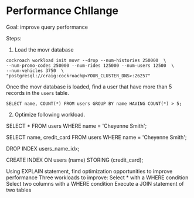 # Performance Chllange

Goal: improve query performance

Steps:

1. Load the movr database

```
cockroach workload init movr --drop --num-histories 250000  \
--num-promo-codes 250000 --num-rides 125000 --num-users 12500  \
--num-vehicles 3750  \
"postgresql://craig:cockroach@<YOUR_CLUSTER_DNS>:26257"
```

Once the movr database is loaded, find a user that have more than 5 records in the `users` table.

```
SELECT name, COUNT(*) FROM users GROUP BY name HAVING COUNT(*) > 5;
```

2. Optimize following workload.

SELECT * FROM users WHERE name = 'Cheyenne Smith';



SELECT name, credit_card FROM users WHERE name = 'Cheyenne Smith';

DROP INDEX users_name_idx;

CREATE INDEX ON users (name) STORING (credit_card);


Using EXPLAIN statement, find optimization opportunities to improve performance
Three workloads to improve:
Select * with a WHERE condition
Select two columns with a WHERE condition
Execute a JOIN statement of two tables
